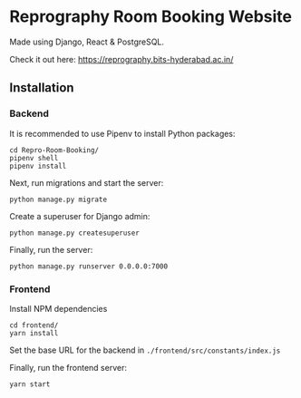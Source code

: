 # Reprography Room Booking Website

Made using Django, React & PostgreSQL.

Check it out here: https://reprography.bits-hyderabad.ac.in/

## Installation

### Backend

It is recommended to use Pipenv to install Python packages:

```
cd Repro-Room-Booking/
pipenv shell
pipenv install
```

Next, run migrations and start the server:

```
python manage.py migrate
```

Create a superuser for Django admin:

```
python manage.py createsuperuser
```

Finally, run the server:

```
python manage.py runserver 0.0.0.0:7000
```

### Frontend

Install NPM dependencies

```
cd frontend/
yarn install
```

Set the base URL for the backend in `./frontend/src/constants/index.js`

Finally, run the frontend server:

```
yarn start
```
